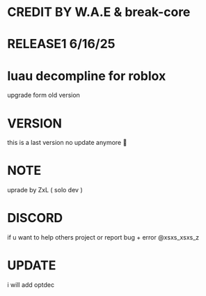 # CREDIT BY W.A.E & break-core
# RELEASE1 6/16/25
# luau decompline for roblox

upgrade form old version 

# VERSION

this is a last version no update anymore 👋

# NOTE

uprade by ZxL ( solo dev )

# DISCORD

if u want to help others project or report bug + error @xsxs_xsxs_z

# UPDATE

i will add optdec
